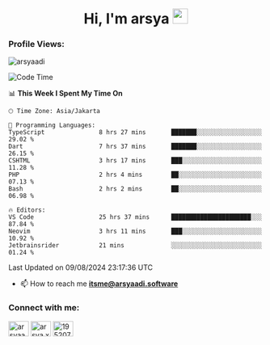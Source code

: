<h1 align="center">Hi, I'm arsya 
  <img src="https://media.giphy.com/media/hvRJCLFzcasrR4ia7z/giphy.gif" width="30px"/>
</h1>

<p align="left"> <h3>Profile Views:</h3> <img src="https://komarev.com/ghpvc/?username=arsyaadi&label=Profile%20views&color=0e75b6&style=flat" alt="arsyaadi" /> </p>

<!--START_SECTION:waka-->
![Code Time](http://img.shields.io/badge/Code%20Time-3%2C085%20hrs%2039%20mins-blue)

📊 **This Week I Spent My Time On** 

```text
🕑︎ Time Zone: Asia/Jakarta

💬 Programming Languages: 
TypeScript               8 hrs 27 mins       ███████░░░░░░░░░░░░░░░░░░   29.02 % 
Dart                     7 hrs 37 mins       ███████░░░░░░░░░░░░░░░░░░   26.15 % 
CSHTML                   3 hrs 17 mins       ███░░░░░░░░░░░░░░░░░░░░░░   11.28 % 
PHP                      2 hrs 4 mins        ██░░░░░░░░░░░░░░░░░░░░░░░   07.13 % 
Bash                     2 hrs 2 mins        ██░░░░░░░░░░░░░░░░░░░░░░░   06.98 % 

🔥 Editors: 
VS Code                  25 hrs 37 mins      ██████████████████████░░░   87.84 % 
Neovim                   3 hrs 11 mins       ███░░░░░░░░░░░░░░░░░░░░░░   10.92 % 
Jetbrainsrider           21 mins             ░░░░░░░░░░░░░░░░░░░░░░░░░   01.24 % 
```


 Last Updated on 09/08/2024 23:17:36 UTC
<!--END_SECTION:waka-->

- 📫 How to reach me **itsme@arsyaadi.software**


<h3 align="left">Connect with me:</h3>
<p align="left">
<a href="https://linkedin.com/in/arsyaadi" target="blank"><img align="center" src="https://raw.githubusercontent.com/rahuldkjain/github-profile-readme-generator/master/src/images/icons/Social/linked-in-alt.svg" alt="arsyaadi" height="30" width="40" /></a>
<a href="https://fb.com/arsya.xkz" target="blank"><img align="center" src="https://raw.githubusercontent.com/rahuldkjain/github-profile-readme-generator/master/src/images/icons/Social/facebook.svg" alt="arsya.xkz" height="30" width="40" /></a>
<a href="https://stackoverflow.com/users/19520749" target="blank"><img align="center" src="https://raw.githubusercontent.com/rahuldkjain/github-profile-readme-generator/master/src/images/icons/Social/stack-overflow.svg" alt="19520749" height="30" width="40" /></a>
</p>
